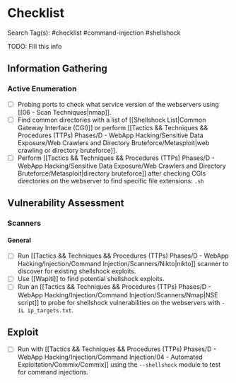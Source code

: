 # Checklist

Search Tag(s): #checklist #command-injection #shellshock 

TODO: Fill this info

## Information Gathering

### Active Enumeration

- [ ] Probing ports to check what service version of the webservers using [[06 - Scan Techniques|nmap]].
- [ ] Find common directories with a list of [[Shellshock List|Common Gateway Interface (CGI)]] or perform [[Tactics && Techniques && Procedures (TTPs) Phases/D - WebApp Hacking/Sensitive Data Exposure/Web Crawlers and Directory Bruteforce/Metasploit|web crawling or directory bruteforce]].
- [ ] Perform [[Tactics && Techniques && Procedures (TTPs) Phases/D - WebApp Hacking/Sensitive Data Exposure/Web Crawlers and Directory Bruteforce/Metasploit|directory bruteforce]] after checking CGIs directories on the webserver to find specific file extensions: `.sh`

## Vulnerability Assessment

### Scanners

#### General

- [ ] Run [[Tactics && Techniques && Procedures (TTPs) Phases/D - WebApp Hacking/Injection/Command Injection/Scanners/Nikto|nikto]] scanner to discover for existing shellshock exploits.
- [ ] Use [[Wapiti]] to find potential shellshock exploits.
- [ ] Run an [[Tactics && Techniques && Procedures (TTPs) Phases/D - WebApp Hacking/Injection/Command Injection/Scanners/Nmap|NSE script]] to probe for shellshock vulnerabilities on the webservers with `-iL ip_targets.txt`.

## Exploit

- [ ] Run with [[Tactics && Techniques && Procedures (TTPs) Phases/D - WebApp Hacking/Injection/Command Injection/04 - Automated Exploitation/Commix/Commix]] using the `--shellshock` module to test for command injections.